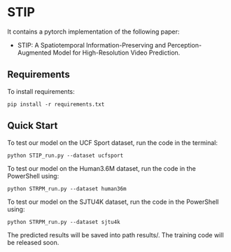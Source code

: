 # STIP

It contains a pytorch implementation of the following paper:

* STIP: A Spatiotemporal Information-Preserving and Perception-Augmented Model for High-Resolution Video Prediction.

## Requirements

To install requirements:

```
pip install -r requirements.txt
```


## Quick Start


To test our model on the UCF Sport dataset, run the code in the terminal:

```
python STIP_run.py --dataset ucfsport
```


To test our model on the Human3.6M dataset, run the code in the PowerShell using:

```
python STRPM_run.py --dataset human36m
```

To test our model on the SJTU4K dataset, run the code in the PowerShell using:

```
python STRPM_run.py --dataset sjtu4k
```

The predicted results will be saved into path results/. The training code will be released soon.

